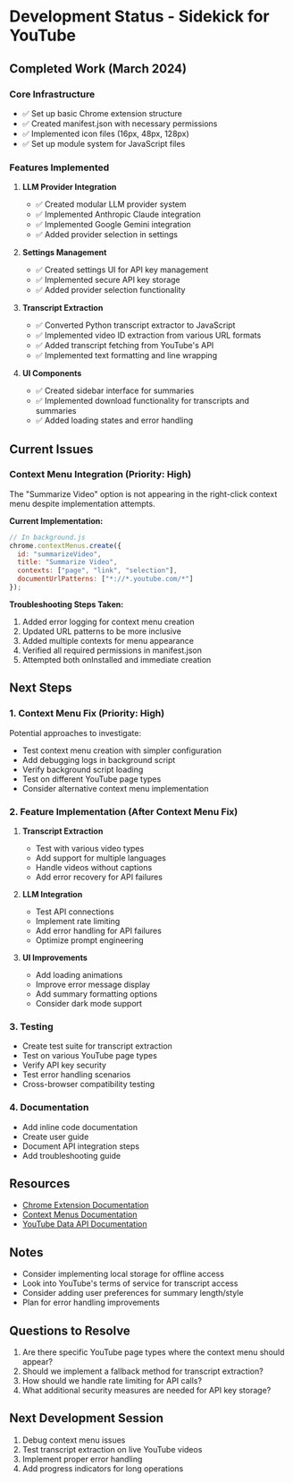 # Development Status - Sidekick for YouTube

## Completed Work (March 2024)

### Core Infrastructure
- ✅ Set up basic Chrome extension structure
- ✅ Created manifest.json with necessary permissions
- ✅ Implemented icon files (16px, 48px, 128px)
- ✅ Set up module system for JavaScript files

### Features Implemented
1. **LLM Provider Integration**
   - ✅ Created modular LLM provider system
   - ✅ Implemented Anthropic Claude integration
   - ✅ Implemented Google Gemini integration
   - ✅ Added provider selection in settings

2. **Settings Management**
   - ✅ Created settings UI for API key management
   - ✅ Implemented secure API key storage
   - ✅ Added provider selection functionality

3. **Transcript Extraction**
   - ✅ Converted Python transcript extractor to JavaScript
   - ✅ Implemented video ID extraction from various URL formats
   - ✅ Added transcript fetching from YouTube's API
   - ✅ Implemented text formatting and line wrapping

4. **UI Components**
   - ✅ Created sidebar interface for summaries
   - ✅ Implemented download functionality for transcripts and summaries
   - ✅ Added loading states and error handling

## Current Issues

### Context Menu Integration (Priority: High)
The "Summarize Video" option is not appearing in the right-click context menu despite implementation attempts.

**Current Implementation:**
```javascript
// In background.js
chrome.contextMenus.create({
  id: "summarizeVideo",
  title: "Summarize Video",
  contexts: ["page", "link", "selection"],
  documentUrlPatterns: ["*://*.youtube.com/*"]
});
```

**Troubleshooting Steps Taken:**
1. Added error logging for context menu creation
2. Updated URL patterns to be more inclusive
3. Added multiple contexts for menu appearance
4. Verified all required permissions in manifest.json
5. Attempted both onInstalled and immediate creation

## Next Steps

### 1. Context Menu Fix (Priority: High)
Potential approaches to investigate:
- Test context menu creation with simpler configuration
- Add debugging logs in background script
- Verify background script loading
- Test on different YouTube page types
- Consider alternative context menu implementation

### 2. Feature Implementation (After Context Menu Fix)
1. **Transcript Extraction**
   - Test with various video types
   - Add support for multiple languages
   - Handle videos without captions
   - Add error recovery for API failures

2. **LLM Integration**
   - Test API connections
   - Implement rate limiting
   - Add error handling for API failures
   - Optimize prompt engineering

3. **UI Improvements**
   - Add loading animations
   - Improve error message display
   - Add summary formatting options
   - Consider dark mode support

### 3. Testing
- Create test suite for transcript extraction
- Test on various YouTube page types
- Verify API key security
- Test error handling scenarios
- Cross-browser compatibility testing

### 4. Documentation
- Add inline code documentation
- Create user guide
- Document API integration steps
- Add troubleshooting guide

## Resources
- [Chrome Extension Documentation](https://developer.chrome.com/docs/extensions/mv3/)
- [Context Menus Documentation](https://developer.chrome.com/docs/extensions/reference/contextMenus/)
- [YouTube Data API Documentation](https://developers.google.com/youtube/v3)

## Notes
- Consider implementing local storage for offline access
- Look into YouTube's terms of service for transcript access
- Consider adding user preferences for summary length/style
- Plan for error handling improvements

## Questions to Resolve
1. Are there specific YouTube page types where the context menu should appear?
2. Should we implement a fallback method for transcript extraction?
3. How should we handle rate limiting for API calls?
4. What additional security measures are needed for API key storage?

## Next Development Session
1. Debug context menu issues
2. Test transcript extraction on live YouTube videos
3. Implement proper error handling
4. Add progress indicators for long operations 
